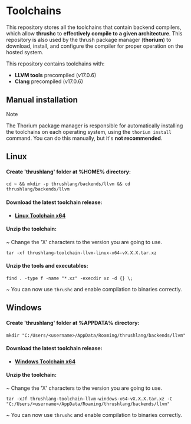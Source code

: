 # Toolchains

This repository stores all the toolchains that contain backend compilers, which allow **thrushc** to **effectively compile to a given architecture**. This repository is also used by the thrush package manager (**thorium**) to download, install, and configure the compiler for proper operation on the hosted system.

This repository contains toolchains with:

- **LLVM tools** precompiled (v17.0.6)
- **Clang** precompiled (v17.0.6)

## Manual installation 

> [!NOTE]  
> The Thorium package manager is responsible for automatically installing the toolchains on each operating system, using the `thorium install` command. You can do this manually, but it's **not recommended**.

## Linux

#### Create 'thrushlang' folder at %HOME% directory:

```console
cd ~ && mkdir -p thrushlang/backends/llvm && cd thrushlang/backends/llvm
```

#### Download the latest toolchain release:

- **[Linux Toolchain x64](https://github.com/thrushlang/toolchains/releases/download/Toolchains/thrushlang-toolchain-llvm-linux-x64-v1.0.2.tar.xz)**

#### Unzip the toolchain:

~ Change the 'X' characters to the version you are going to use.

```console
tar -xf thrushlang-toolchain-llvm-linux-x64-vX.X.X.tar.xz
```

#### Unzip the tools and executables:

```console
find . -type f -name "*.xz" -execdir xz -d {} \;
```

~ You can now use `thrushc` and enable compilation to binaries correctly.

## Windows

#### Create 'thrushlang' folder at %APPDATA% directory:

```console
mkdir "C:/Users/<username>/AppData/Roaming/thrushlang/backends/llvm"
```

#### Download the latest toolchain release:

- **[Windows Toolchain x64](https://github.com/thrushlang/toolchains/releases/download/Toolchains/thrushlang-toolchain-llvm-windows-x64-v1.0.0.tar.xz)**

#### Unzip the toolchain:

~ Change the 'X' characters to the version you are going to use.

```console
tar -xJf thrushlang-toolchain-llvm-windows-x64-vX.X.X.tar.xz -C "C:/Users/<username>/AppData/Roaming/thrushlang/backends/llvm"
```

~ You can now use `thrushc` and enable compilation to binaries correctly.

